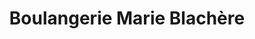 ---
title: "Boulangerie Marie Blachère"
url: /montbonnot-saint-martin/boulangerie-marie-blachere/
shop: Bäckerei
---